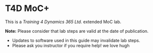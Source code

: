 # T4D MoC+

This is a _Training 4 Dynamics 365 Ltd_. extended MoC lab.

__Note:__ Please consider that lab steps are valid at the date of publication. 
* Updates to software used in this guide may invalidate lab steps. 
* Please ask you instructor if you require help!
we love hugh
